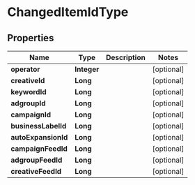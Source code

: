 

# ChangedItemIdType


## Properties

Name | Type | Description | Notes
------------ | ------------- | ------------- | -------------
**operator** | **Integer** |  |  [optional]
**creativeId** | **Long** |  |  [optional]
**keywordId** | **Long** |  |  [optional]
**adgroupId** | **Long** |  |  [optional]
**campaignId** | **Long** |  |  [optional]
**businessLabelId** | **Long** |  |  [optional]
**autoExpansionId** | **Long** |  |  [optional]
**campaignFeedId** | **Long** |  |  [optional]
**adgroupFeedId** | **Long** |  |  [optional]
**creativeFeedId** | **Long** |  |  [optional]




